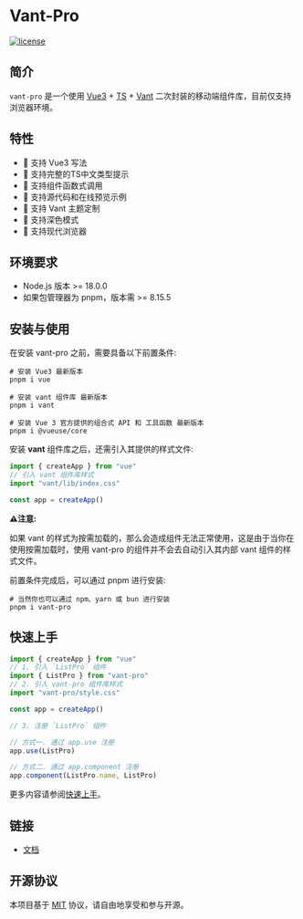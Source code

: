 # Vant-Pro

[![license](https://img.shields.io/badge/license-MIT-blue.svg)](https://github.com/dyb-dev/vant-pro)

## 简介

`vant-pro` 是一个使用 [Vue3](https://cn.vuejs.org/) + [TS](https://www.typescriptlang.org/) + [Vant](https://vant-ui.github.io/vant/#/zh-CN/home) 二次封装的移动端组件库，目前仅支持浏览器环境。

## 特性

-   🎉 支持 Vue3 写法
-   🎉 支持完整的TS中文类型提示
-   🎉 支持组件函数式调用
-   🎉 支持源代码和在线预览示例
-   🎉 支持 Vant 主题定制
-   🎉 支持深色模式
-   🎉 支持现代浏览器

## 环境要求

-   Node.js 版本 >= 18.0.0
-   如果包管理器为 pnpm，版本需 >= 8.15.5

## 安装与使用

在安装 vant-pro 之前，需要具备以下前置条件:

```shell
# 安装 Vue3 最新版本
pnpm i vue

# 安装 vant 组件库 最新版本
pnpm i vant

# 安装 Vue 3 官方提供的组合式 API 和 工具函数 最新版本
pnpm i @vueuse/core
```

安装 **vant** 组件库之后，还需引入其提供的样式文件:

```ts
import { createApp } from "vue"
// 引入 vant 组件库样式
import "vant/lib/index.css"

const app = createApp()
```

**⚠️注意:**

如果 vant 的样式为按需加载的，那么会造成组件无法正常使用，这是由于当你在使用按需加载时，使用 vant-pro 的组件并不会去自动引入其内部 vant 组件的样式文件。

前置条件完成后，可以通过 pnpm 进行安装:

```shell
# 当然你也可以通过 npm、yarn 或 bun 进行安装
pnpm i vant-pro
```

## 快速上手

```ts
import { createApp } from "vue"
// 1. 引入 `ListPro` 组件
import { ListPro } from "vant-pro"
// 2. 引入 vant-pro 组件库样式
import "vant-pro/style.css"

const app = createApp()

// 3. 注册 `ListPro` 组件

// 方式一. 通过 app.use 注册
app.use(ListPro)

// 方式二. 通过 app.component 注册
app.component(ListPro.name, ListPro)
```

<!-- TODO: 修改 -->

更多内容请参阅[快速上手](http://192.168.10.194:8080/docs/quickstart/)。

## 链接

<!-- TODO: 修改 -->

-   [文档](http://192.168.10.194:8080/)

## 开源协议

本项目基于 [MIT](https://zh.wikipedia.org/wiki/MIT%E8%A8%B1%E5%8F%AF%E8%AD%89) 协议，请自由地享受和参与开源。
